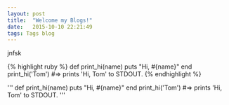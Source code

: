 ```yaml
---
layout: post
title:  "Welcome my Blogs!"
date:   2015-10-10 22:21:49
tags: Tags blog
---
```


jnfsk

{% highlight ruby %}
def print_hi(name)
  puts "Hi, #{name}"
end
print_hi('Tom')
#=> prints 'Hi, Tom' to STDOUT.
{% endhighlight %}

'''
def print_hi(name)
  puts "Hi, #{name}"
end
print_hi('Tom')
#=> prints 'Hi, Tom' to STDOUT.
'''


